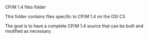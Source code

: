CP/M 1.4 files folder

This folder contains files specific to CP/M 1.4 on the OSI C3

The goal is to have a complete CP/M 1.4 source that can be built
and modified as necessary.